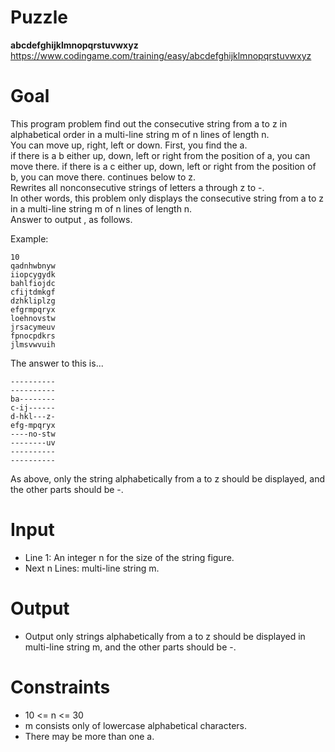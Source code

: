 # Puzzle
**abcdefghijklmnopqrstuvwxyz** https://www.codingame.com/training/easy/abcdefghijklmnopqrstuvwxyz

# Goal
This program problem find out the consecutive string from a to z in alphabetical order in a multi-line string m of n lines of length n.  
You can move up, right, left or down. First, you find the a.  
if there is a b either up, down, left or right from the position of a, you can move there. if there is a c either up, down, left or right from the position of b, you can move there. continues below to z.  
Rewrites all nonconsecutive strings of letters a through z to -.  
In other words, this problem only displays the consecutive string from a to z in a multi-line string m of n lines of length n.  
Answer to output , as follows.  

Example:
```
10
qadnhwbnyw
iiopcygydk
bahlfiojdc
cfijtdmkgf
dzhkliplzg
efgrmpqryx
loehnovstw
jrsacymeuv
fpnocpdkrs
jlmsvwvuih
```

The answer to this is...
```
----------
----------
ba--------
c-ij------
d-hkl---z-
efg-mpqryx
----no-stw
--------uv
----------
----------
```

As above, only the string alphabetically from a to z should be displayed, and the other parts should be -.

# Input
* Line 1: An integer n for the size of the string figure.
* Next n Lines: multi-line string m.

# Output
* Output only strings alphabetically from a to z should be displayed in multi-line string m, and the other parts should be -.

# Constraints
* 10 <= n <= 30
* m consists only of lowercase alphabetical characters.
* There may be more than one a.

